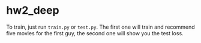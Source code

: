 # hw2_deep

To train, just run ``train.py`` or ``test.py``. The first one will train and recommend five movies for the first guy, the second one will show you the test loss.
